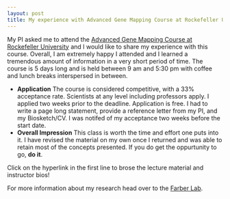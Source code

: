 ```yaml
---
layout: post
title: My experience with Advanced Gene Mapping Course at Rockefeller University
---
```


My PI asked me to attend the [Advanced Gene Mapping Course at Rockefeller University](http://statgen.us/Advgenemap2020) and I would like to share my experience with this course. 
Overall, I am extremely happy I attended and I learned a tremendous amount of information in a very short period of time.  The course is 5 days long and is held between 9 am and 
5:30 pm with coffee and lunch breaks interspersed in between. 
* **Application**
The course is considered competitive, with a 33% acceptance rate. Scientists at any level including professors apply. I applied two weeks prior to the deadline. Application is free.
I had to write a page long statement, provide a reference letter from my PI, and my Biosketch/CV. I was notifed of my acceptance two weeks before the start date. 
* **Overall Impression**
This class is worth the time and effort one puts into it. I have revised the material on my own once I returned and was able to retain most of the concepts presented. If you do get the oppurtunity to go, **do it**.

Click on the hyperlink in the first line to brose the lecture material and instructor bios!



For more information about my research head over to the [Farber Lab](https://www.farberlab.com/).
